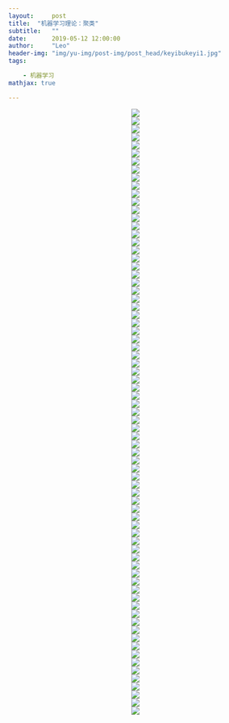 ```yaml
---
layout:     post
title:  "机器学习理论：聚类"
subtitle:   ""
date:       2019-05-12 12:00:00
author:     "Leo"
header-img: "img/yu-img/post-img/post_head/keyibukeyi1.jpg"
tags:

    - 机器学习
mathjax: true

---
```

<div align="center"><img src='http://i.caigoubao.cc/627139/bgpc/clus/%E5%B9%BB%E7%81%AF%E7%89%871.PNG'/></div><div align="center"><img src='http://i.caigoubao.cc/627139/bgpc/clus/%E5%B9%BB%E7%81%AF%E7%89%872.PNG'/></div><div align="center"><img src='http://i.caigoubao.cc/627139/bgpc/clus/%E5%B9%BB%E7%81%AF%E7%89%873.PNG'/></div><div align="center"><img src='http://i.caigoubao.cc/627139/bgpc/clus/%E5%B9%BB%E7%81%AF%E7%89%874.PNG'/></div><div align="center"><img src='http://i.caigoubao.cc/627139/bgpc/clus/%E5%B9%BB%E7%81%AF%E7%89%875.PNG'/></div><div align="center"><img src='http://i.caigoubao.cc/627139/bgpc/clus/%E5%B9%BB%E7%81%AF%E7%89%876.PNG'/></div><div align="center"><img src='http://i.caigoubao.cc/627139/bgpc/clus/%E5%B9%BB%E7%81%AF%E7%89%877.PNG'/></div><div align="center"><img src='http://i.caigoubao.cc/627139/bgpc/clus/%E5%B9%BB%E7%81%AF%E7%89%878.PNG'/></div><div align="center"><img src='http://i.caigoubao.cc/627139/bgpc/clus/%E5%B9%BB%E7%81%AF%E7%89%879.PNG'/></div><div align="center"><img src='http://i.caigoubao.cc/627139/bgpc/clus/%E5%B9%BB%E7%81%AF%E7%89%8710.PNG'/></div><div align="center"><img src='http://i.caigoubao.cc/627139/bgpc/clus/%E5%B9%BB%E7%81%AF%E7%89%8711.PNG'/></div><div align="center"><img src='http://i.caigoubao.cc/627139/bgpc/clus/%E5%B9%BB%E7%81%AF%E7%89%8712.PNG'/></div><div align="center"><img src='http://i.caigoubao.cc/627139/bgpc/clus/%E5%B9%BB%E7%81%AF%E7%89%8714.PNG'/></div><div align="center"><img src='http://i.caigoubao.cc/627139/bgpc/clus/%E5%B9%BB%E7%81%AF%E7%89%8715.PNG'/></div><div align="center"><img src='http://i.caigoubao.cc/627139/bgpc/clus/%E5%B9%BB%E7%81%AF%E7%89%8716.PNG'/></div><div align="center"><img src='http://i.caigoubao.cc/627139/bgpc/clus/%E5%B9%BB%E7%81%AF%E7%89%8717.PNG'/></div><div align="center"><img src='http://i.caigoubao.cc/627139/bgpc/clus/%E5%B9%BB%E7%81%AF%E7%89%8718.PNG'/></div><div align="center"><img src='http://i.caigoubao.cc/627139/bgpc/clus/%E5%B9%BB%E7%81%AF%E7%89%8719.PNG'/></div><div align="center"><img src='http://i.caigoubao.cc/627139/bgpc/clus/%E5%B9%BB%E7%81%AF%E7%89%8720.PNG'/></div><div align="center"><img src='http://i.caigoubao.cc/627139/bgpc/clus/%E5%B9%BB%E7%81%AF%E7%89%8722.PNG'/></div><div align="center"><img src='http://i.caigoubao.cc/627139/bgpc/clus/%E5%B9%BB%E7%81%AF%E7%89%8723.PNG'/></div><div align="center"><img src='http://i.caigoubao.cc/627139/bgpc/clus/%E5%B9%BB%E7%81%AF%E7%89%8724.PNG'/></div><div align="center"><img src='http://i.caigoubao.cc/627139/bgpc/clus/%E5%B9%BB%E7%81%AF%E7%89%8725.PNG'/></div><div align="center"><img src='http://i.caigoubao.cc/627139/bgpc/clus/%E5%B9%BB%E7%81%AF%E7%89%8727.PNG'/></div><div align="center"><img src='http://i.caigoubao.cc/627139/bgpc/clus/%E5%B9%BB%E7%81%AF%E7%89%8728.PNG'/></div><div align="center"><img src='http://i.caigoubao.cc/627139/bgpc/clus/%E5%B9%BB%E7%81%AF%E7%89%8730.PNG'/></div><div align="center"><img src='http://i.caigoubao.cc/627139/bgpc/clus/%E5%B9%BB%E7%81%AF%E7%89%8731.PNG'/></div><div align="center"><img src='http://i.caigoubao.cc/627139/bgpc/clus/%E5%B9%BB%E7%81%AF%E7%89%8732.PNG'/></div><div align="center"><img src='http://i.caigoubao.cc/627139/bgpc/clus/%E5%B9%BB%E7%81%AF%E7%89%8733.PNG'/></div><div align="center"><img src='http://i.caigoubao.cc/627139/bgpc/clus/%E5%B9%BB%E7%81%AF%E7%89%8734.PNG'/></div><div align="center"><img src='http://i.caigoubao.cc/627139/bgpc/clus/%E5%B9%BB%E7%81%AF%E7%89%8735.PNG'/></div><div align="center"><img src='http://i.caigoubao.cc/627139/bgpc/clus/%E5%B9%BB%E7%81%AF%E7%89%8736.PNG'/></div><div align="center"><img src='http://i.caigoubao.cc/627139/bgpc/clus/%E5%B9%BB%E7%81%AF%E7%89%8737.PNG'/></div><div align="center"><img src='http://i.caigoubao.cc/627139/bgpc/clus/%E5%B9%BB%E7%81%AF%E7%89%8738.PNG'/></div><div align="center"><img src='http://i.caigoubao.cc/627139/bgpc/clus/%E5%B9%BB%E7%81%AF%E7%89%8739.PNG'/></div><div align="center"><img src='http://i.caigoubao.cc/627139/bgpc/clus/%E5%B9%BB%E7%81%AF%E7%89%8740.PNG'/></div><div align="center"><img src='http://i.caigoubao.cc/627139/bgpc/clus/%E5%B9%BB%E7%81%AF%E7%89%8742.PNG'/></div><div align="center"><img src='http://i.caigoubao.cc/627139/bgpc/clus/%E5%B9%BB%E7%81%AF%E7%89%8743.PNG'/></div><div align="center"><img src='http://i.caigoubao.cc/627139/bgpc/clus/%E5%B9%BB%E7%81%AF%E7%89%8744.PNG'/></div><div align="center"><img src='http://i.caigoubao.cc/627139/bgpc/clus/%E5%B9%BB%E7%81%AF%E7%89%8745.PNG'/></div><div align="center"><img src='http://i.caigoubao.cc/627139/bgpc/clus/%E5%B9%BB%E7%81%AF%E7%89%8746.PNG'/></div><div align="center"><img src='http://i.caigoubao.cc/627139/bgpc/clus/%E5%B9%BB%E7%81%AF%E7%89%8747.PNG'/></div><div align="center"><img src='http://i.caigoubao.cc/627139/bgpc/clus/%E5%B9%BB%E7%81%AF%E7%89%8748.PNG'/></div><div align="center"><img src='http://i.caigoubao.cc/627139/bgpc/clus/%E5%B9%BB%E7%81%AF%E7%89%8749.PNG'/></div><div align="center"><img src='http://i.caigoubao.cc/627139/bgpc/clus/%E5%B9%BB%E7%81%AF%E7%89%8750.PNG'/></div><div align="center"><img src='http://i.caigoubao.cc/627139/bgpc/clus/%E5%B9%BB%E7%81%AF%E7%89%8751.PNG'/></div><div align="center"><img src='http://i.caigoubao.cc/627139/bgpc/clus/%E5%B9%BB%E7%81%AF%E7%89%8752.PNG'/></div><div align="center"><img src='http://i.caigoubao.cc/627139/bgpc/clus/%E5%B9%BB%E7%81%AF%E7%89%8753.PNG'/></div><div align="center"><img src='http://i.caigoubao.cc/627139/bgpc/clus/%E5%B9%BB%E7%81%AF%E7%89%8754.PNG'/></div><div align="center"><img src='http://i.caigoubao.cc/627139/bgpc/clus/%E5%B9%BB%E7%81%AF%E7%89%8755.PNG'/></div><div align="center"><img src='http://i.caigoubao.cc/627139/bgpc/clus/%E5%B9%BB%E7%81%AF%E7%89%8756.PNG'/></div><div align="center"><img src='http://i.caigoubao.cc/627139/bgpc/clus/%E5%B9%BB%E7%81%AF%E7%89%8757.PNG'/></div><div align="center"><img src='http://i.caigoubao.cc/627139/bgpc/clus/%E5%B9%BB%E7%81%AF%E7%89%8758.PNG'/></div><div align="center"><img src='http://i.caigoubao.cc/627139/bgpc/clus/%E5%B9%BB%E7%81%AF%E7%89%8759.PNG'/></div><div align="center"><img src='http://i.caigoubao.cc/627139/bgpc/clus/%E5%B9%BB%E7%81%AF%E7%89%8760.PNG'/></div><div align="center"><img src='http://i.caigoubao.cc/627139/bgpc/clus/%E5%B9%BB%E7%81%AF%E7%89%8761.PNG'/></div><div align="center"><img src='http://i.caigoubao.cc/627139/bgpc/clus/%E5%B9%BB%E7%81%AF%E7%89%8762.PNG'/></div><div align="center"><img src='http://i.caigoubao.cc/627139/bgpc/clus/%E5%B9%BB%E7%81%AF%E7%89%8763.PNG'/></div><div align="center"><img src='http://i.caigoubao.cc/627139/bgpc/clus/%E5%B9%BB%E7%81%AF%E7%89%8764.PNG'/></div><div align="center"><img src='http://i.caigoubao.cc/627139/bgpc/clus/%E5%B9%BB%E7%81%AF%E7%89%8765.PNG'/></div><div align="center"><img src='http://i.caigoubao.cc/627139/bgpc/clus/%E5%B9%BB%E7%81%AF%E7%89%8766.PNG'/></div><div align="center"><img src='http://i.caigoubao.cc/627139/bgpc/clus/%E5%B9%BB%E7%81%AF%E7%89%8767.PNG'/></div><div align="center"><img src='http://i.caigoubao.cc/627139/bgpc/clus/%E5%B9%BB%E7%81%AF%E7%89%8768.PNG'/></div><div align="center"><img src='http://i.caigoubao.cc/627139/bgpc/clus/%E5%B9%BB%E7%81%AF%E7%89%8769.PNG'/></div><div align="center"><img src='http://i.caigoubao.cc/627139/bgpc/clus/%E5%B9%BB%E7%81%AF%E7%89%8770.PNG'/></div><div align="center"><img src='http://i.caigoubao.cc/627139/bgpc/clus/%E5%B9%BB%E7%81%AF%E7%89%8771.PNG'/></div><div align="center"><img src='http://i.caigoubao.cc/627139/bgpc/clus/%E5%B9%BB%E7%81%AF%E7%89%8772.PNG'/></div><div align="center"><img src='http://i.caigoubao.cc/627139/bgpc/clus/%E5%B9%BB%E7%81%AF%E7%89%8773.PNG'/></div><div align="center"><img src='http://i.caigoubao.cc/627139/bgpc/clus/%E5%B9%BB%E7%81%AF%E7%89%8774.PNG'/></div><div align="center"><img src='http://i.caigoubao.cc/627139/bgpc/clus/%E5%B9%BB%E7%81%AF%E7%89%8775.PNG'/></div><div align="center"><img src='http://i.caigoubao.cc/627139/bgpc/clus/%E5%B9%BB%E7%81%AF%E7%89%8776.PNG'/></div><div align="center"><img src='http://i.caigoubao.cc/627139/bgpc/clus/%E5%B9%BB%E7%81%AF%E7%89%8778.PNG'/></div><div align="center"><img src='http://i.caigoubao.cc/627139/bgpc/clus/%E5%B9%BB%E7%81%AF%E7%89%8779.PNG'/></div><div align="center"><img src='http://i.caigoubao.cc/627139/bgpc/clus/%E5%B9%BB%E7%81%AF%E7%89%8780.PNG'/></div><div align="center"><img src='http://i.caigoubao.cc/627139/bgpc/clus/%E5%B9%BB%E7%81%AF%E7%89%8781.PNG'/></div>